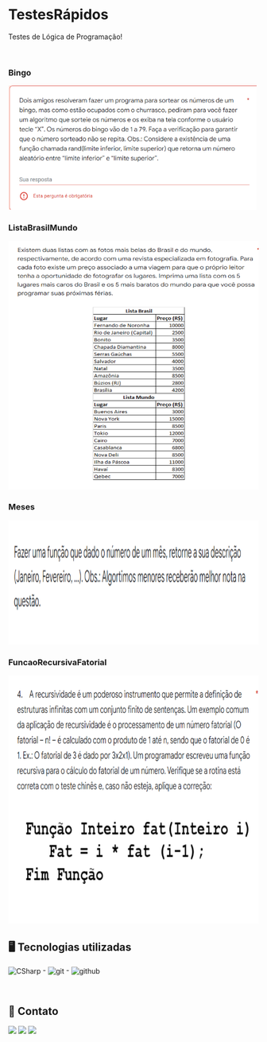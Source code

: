 # TestesRápidos


<p>Testes de Lógica de Programação!</i> </p>
<br>

### Bingo
<img src="https://github.com/luiz-lgrp/TesteR-pidos/blob/main/img/1Bingo.png" height="250" width="500" />

### ListaBrasilMundo
<img src="https://github.com/luiz-lgrp/TesteR-pidos/blob/main/img/2listas.png" height="500" width="650" />

### Meses
<img src="https://github.com/luiz-lgrp/TesteR-pidos/blob/main/img/3meses.png" height="250" width="600" />

### FuncaoRecursivaFatorial
<img src="https://github.com/luiz-lgrp/TesteR-pidos/blob/main/img/4fatorial.png" height="500" width="600" />
<br>

## :desktop_computer: Tecnologias utilizadas
 <div>
  
  <img align="center" alt="CSharp" height="30" width="40" src="https://cdn.jsdelivr.net/gh/devicons/devicon/icons/csharp/csharp-original.svg">  -
  <img align="center" alt="git" height="55" width="55" src="https://cdn.jsdelivr.net/gh/devicons/devicon/icons/git/git-plain-wordmark.svg">  -
  <img align="center" alt="github" height="30" width="40" src="https://cdn.jsdelivr.net/gh/devicons/devicon/icons/github/github-original.svg"> 
</div>
<br>

## :large_blue_diamond: Contato

<div>
        <a href="https://www.linkedin.com/in/gustavo-luiz-tech/" target="_blank"><img src="https://img.shields.io/badge/-LinkedIn-%230077B5?style=for-the-badge&logo=linkedin&logoColor=white" target="_blank"></a>
    <a href = "mailto:luizgustavorosa77@gmail.com"><img src="https://img.shields.io/badge/-Gmail-%23333?style=for-the-badge&logo=gmail&logoColor=white" target="_blank"></a>
    <a href="mailto:luizgustavorosa@outlook.com" ><img src="https://img.shields.io/badge/Microsoft_Outlook-0078D4?style=for-the-badge&logo=microsoft-outlook&logoColor=white" target="_blank"></a>
</div>
